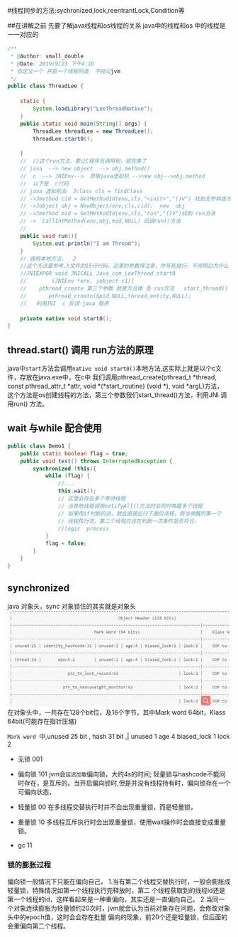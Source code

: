 #线程同步的方法:sychronized,lock,reentrantLock,Condition等

##在讲解之前 先要了解java线程和os线程的关系
java中的线程和os 中的线程是一一对应的
```java
/**
 * @Author: small_double
 * @Date: 2019/9/23 下午4:16
 * 自定义一个 开启一个线程的类  不经过jvm
 */
public class ThreadLee {

    static {
        System.loadLibrary("LeeThreadNative");
    }
    public static void main(String[] args) {
        ThreadLee threadLee = new ThreadLee();
        threadLee.start0();

    }
    //  //这个run方法，要让C程序员调用到，就完美了
    // java  --> new object  --> obj.method()
    //  c  --> JNIEnv-->  获取java虚拟机 -->new obj-->obj.method
    //  以下是  c代码  
    // java 虚拟机去  Jclass cls = findClass
    // ->Jmethod cid = GetMethodId(env,cls,"<init>","()V") 找到无参构造方法
    // ->Jobject obj = NewObject(env,cls,cid);  new  obj
    // ->Jmethod mid = GetMethodId(env,cls,"run","()V")找到 run方法
    // ->  CallIntMethod(env,obj,mid,NULL) 回调run()方法
    //
    public void run(){
        System.out.println("I am Thread");
    }
    // 调用本地方法，  2
    //这个方法要参考.h文件的15行代码，这里的参数得注意，你写死就行，不用明白为什么
    //JNIEXPOR void JNICALL Java_com_LeeThread_start0
    //        (JNIEnv *env, jobject c1){
    //    pthread_create 第三个参数 就是方法体 及 run方法   start_thread()
    //       pthread_create(&pid,NULL,thread_entity,NULL);
    //   利用JNI  c 反调 java 程序 

    private native void start0();
}
```
## thread.start() 调用 run方法的原理
java中`start`方法会调用`native void start0()`本地方法,这实际上就是以个c文件，存放在java.exe中，在c中
我们调用pthread_create(pthread_t *thread, const pthread_attr_t *attr,
                                             void *(*start_routine) (void *), void *argL)方法，
这个方法是os创建线程的方法，第三个参数我们start_thread()方法，利用JNI 调用run() 方法。                                        


## wait 与while 配合使用
```java
public class Demo1 {
    public static boolean flag = true;
    public void test() throws InterruptedException {
        synchronized (this){
            while (flag) {
                //...
                this.wait();
                // 这里会存在多个等待线程
                // 当其他线程调用notifyAll()方法时会同时唤醒多个线程
                // 如果用if判断的话，就会直接运行下面的流程，而当唤醒的第一个
                // 线程执行完，第二个线程应该在判断一次条件是否符合。
                //logic  process
            }
            flag = false;
        }
    }
}
```


## synchronized
java 对象头，sync 对象锁住的其实就是对象头
![sync对象头](../picture/sync.png)
在对象头中，一共存在128个bit位，及16个字节，其中Mark word 64bit，Klass 64bit(可能存在指针压缩)

`Mark word `中,unused 25 bit , hash 31 bit ,| unused 1  age 4 biased_lock 1 lock 2


- 无锁    001

- 偏向锁  101
    jvm会`延迟加载`偏向锁，大约4s的时间;
    轻量锁与hashcode不能同时存在，是互斥的。当开启偏向锁时,但是并没有线程持有时，偏向锁存在一个可偏向状态，
- 轻量锁  00
    在多线程交替执行时并不会出现重量锁，而是轻量锁，
- 重量锁  10
    多线程互斥执行时会出现重量锁，使用wait操作时会直接变成重量锁。
- gc     11

### 锁的膨胀过程
偏向锁一般情况下只能在偏向自己，
1.当有第二个线程交替执行时，一般会膨胀成轻量锁，特殊情况如第一个线程执行完释放时，第二
个线程获取到的线程id还是第一个线程的id，这样看起来是一种重偏向，其实还是一直偏向自己。
2.当同一个对象连续膨胀为轻量锁约20次时，jvm就会认为当前对象存在问题，会修改对象头中的epoch值，这时会会存在批量
偏向的现象，前20个还是轻量锁，但后面的会重偏向第二个线程。




